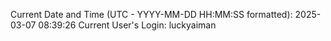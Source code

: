 Current Date and Time (UTC - YYYY-MM-DD HH:MM:SS formatted): 2025-03-07 08:39:26
Current User's Login: luckyaiman
